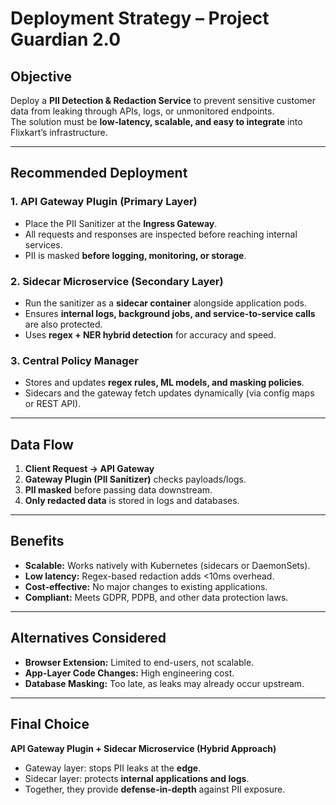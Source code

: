 # Deployment Strategy – Project Guardian 2.0

## Objective
Deploy a **PII Detection & Redaction Service** to prevent sensitive customer data from leaking through APIs, logs, or unmonitored endpoints.  
The solution must be **low-latency, scalable, and easy to integrate** into Flixkart’s infrastructure.

---

## Recommended Deployment

### 1. API Gateway Plugin (Primary Layer)
- Place the PII Sanitizer at the **Ingress Gateway**.  
- All requests and responses are inspected before reaching internal services.  
- PII is masked **before logging, monitoring, or storage**.

### 2. Sidecar Microservice (Secondary Layer)
- Run the sanitizer as a **sidecar container** alongside application pods.  
- Ensures **internal logs, background jobs, and service-to-service calls** are also protected.  
- Uses **regex + NER hybrid detection** for accuracy and speed.

### 3. Central Policy Manager
- Stores and updates **regex rules, ML models, and masking policies**.  
- Sidecars and the gateway fetch updates dynamically (via config maps or REST API).  

---

## Data Flow
1. **Client Request → API Gateway**  
2. **Gateway Plugin (PII Sanitizer)** checks payloads/logs.  
3. **PII masked** before passing data downstream.  
4. **Only redacted data** is stored in logs and databases.  

---

## Benefits
- **Scalable:** Works natively with Kubernetes (sidecars or DaemonSets).  
- **Low latency:** Regex-based redaction adds <10ms overhead.  
- **Cost-effective:** No major changes to existing applications.  
- **Compliant:** Meets GDPR, PDPB, and other data protection laws.  

---

## Alternatives Considered
- **Browser Extension:** Limited to end-users, not scalable.  
- **App-Layer Code Changes:** High engineering cost.  
- **Database Masking:** Too late, as leaks may already occur upstream.  

---

## Final Choice
**API Gateway Plugin + Sidecar Microservice (Hybrid Approach)**  
- Gateway layer: stops PII leaks at the **edge**.  
- Sidecar layer: protects **internal applications and logs**.  
- Together, they provide **defense-in-depth** against PII exposure.  
